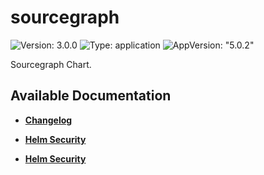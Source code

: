 # sourcegraph

![Version: 3.0.0](https://img.shields.io/badge/Version-3.0.0-informational?style=flat-square) ![Type: application](https://img.shields.io/badge/Type-application-informational?style=flat-square) ![AppVersion: "5.0.2"](https://img.shields.io/badge/AppVersion-"5.0.2"-informational?style=flat-square)

Sourcegraph Chart.

## Available Documentation

- [**Changelog**](CHANGELOG)

- [**Helm Security**](container-security)

- [**Helm Security**](helm-security)

